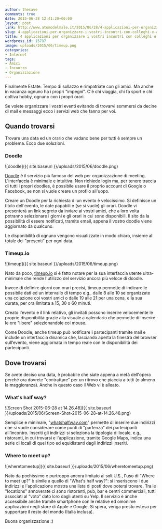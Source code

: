 ```yaml
---
author: thesave
comments: true
date: 2015-06-28 12:41:20+00:00
layout: post
link: http://www.atomodelmale.it/2015/06/28/4-applicazioni-per-organizzare-i-vostri-incontri-con-colleghi-e-amici/
slug: 4-applicazioni-per-organizzare-i-vostri-incontri-con-colleghi-e-amici
title: 4 applicazioni per organizzare i vostri incontri con colleghi e amici
wordpress_id: 15787
image: uploads/2015/06/timeup.png
categories:
- Internet
tags:
- Amici
- Incontro
- Organizzazione
---
```


Finalmente Estate. Tempo di sollazzo e rimpatriate con gli amici. Ma anche in vacanza ognuno ha i propri "impegni". C'è chi viaggia, chi fa sport e chi coltiva hobby, ognuno con i propri orari.

Se volete organizzare i vostri eventi evitando di trovarvi sommersi da decine di mail e messaggi ecco i servizi web che fanno per voi.

## Quando trovarsi

Trovare una data ed un orario che vadano bene per tutti è sempre un problema. Ecco due soluzioni.

### Doodle

![doodle]({{ site.baseurl }}/uploads/2015/06/doodle.png)

[Doodle](http://doodle.com/) è il servizio più famoso del web per organizzazione di meeting. L'interfaccia è minimale e intuitiva. Non richiede login ma, per tenere traccia di tutti i propri doodles, è possibile usare il proprio account di Google o Facebook, se non si vuole creare un profilo all'uopo.

Creare un Doodle per la richiesta di un evento è velocissimo. Si definisce un titolo dell'evento, le date papabili e (se si vuole) gli orari. Doodle vi presenterà un link segreto da inviare ai vostri amici, che a loro volta potranno selezionare i giorni e gli orari in cui sono disponibili. Il sito da la possibilità di essere notificati, tramite email, appena il vostro doodle viene aggiornato da qualcuno.

Le disponibilità di ognuno vengono visualizzate in modo chiaro, insieme al totale dei "presenti" per ogni data.

### Timeup.io

![timeup]({{ site.baseurl }}/uploads/2015/06/timeup.png)

Nato da poco, [timeup.io](http://www.timeup.io/) si è fatto notare per la sua interfaccia utente ultra-minimale che rende l'utilizzo del servizio ancora più veloce di doodle.

Invece di definire giorni con orari precisi, timeup permette di indicare le possibile dati ed un intervallo di tempo e.g., dalle 8 alle 10 se organizzate una colazione coi vostri amici o dalle 19 alle 21 per una cena, e la sua durata, per ora limitata a 15, 30 o 60 minuti.

Creato l'evento e il link relativo, gli invitati possono inserire velocemente le proprie disponibilità grazie alla visuale a calendario che permette di inserire le ore "libere" selezionandole col mouse.

Come Doodle, anche timeup può notificare i partecipanti tramite mail e include un interfaccia dinamica che, lasciando aperta la finestra del browser sull'evento, viene aggiornata in tempo reale con le disponibilità dei partecipanti.

## Dove trovarsi

Se avete deciso una data, è probabile che siate appena a metà dell'opera perché ora dovrete "contrattare" per un ritrovo che piaccia a tutti (o almeno la maggioranza). Anche in questo caso il Web vi è alleato.

### What's half way?

![Screen Shot 2015-06-28 at 14.26.48]({{ site.baseurl }}/uploads/2015/06/Screen-Shot-2015-06-28-at-14.26.48.png)

Semplice e minimale, "[whatshalfway.com](http://www.whatshalfway.com/)" permette di inserire due indirizzi che si vuole considerare come punti di "partenza" dei partecipanti all'incontro. Inseriti gli indirizzi si seleziona la tipologia di locale, e.g., ristoranti, in cui trovarsi e l'applicazione, tramite Google Maps, indica una serie di locali di quel tipo ed equidistanti dagli indirizzi inseriti.

### Where to meet up?

![wheretomeetup]({{ site.baseurl }}/uploads/2015/06/wheretomeetup.png)

Nato da pochissimo e purtroppo ancora limitato ai soli U.S., l'uso di "Where to meet up?" è simile a quello di "What's half way?": si inseriscono i due indirizzi e l'applicazione mostra una lista di posti dove potersi trovare. Tra le "locations" annoverate ci sono ristoranti, pub, bar e centri commerciali, tutti associati al "voto" dato loro dagli utenti su Yelp. Il servizio è anche accessibile anche tramite smartphone con le relative ed omonime applicazioni negli store di Apple e Google. Si spera, venga presto esteso per supportare il resto del mondo (Italia inclusa).

Buona organizzazione :)
